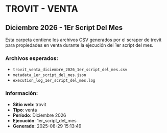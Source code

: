 # TROVIT - VENTA
## Diciembre 2026 - 1Er Script Del Mes

Esta carpeta contiene los archivos CSV generados por el scraper de trovit 
para propiedades en venta durante la ejecución del 1er script del mes.

### Archivos esperados:
- `trovit_venta_diciembre_2026_1er_script_del_mes.csv`
- `metadata_1er_script_del_mes.json`
- `execution_log_1er_script_del_mes.log`

### Información:
- **Sitio web**: trovit
- **Tipo**: venta
- **Período**: Diciembre 2026
- **Ejecución**: 1er_script_del_mes
- **Generado**: 2025-08-29 15:13:49

